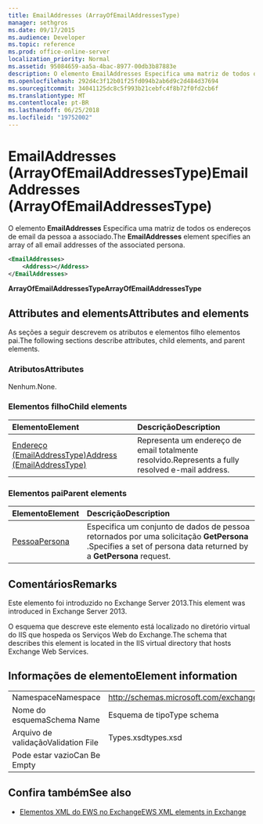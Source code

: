 ```yaml
---
title: EmailAddresses (ArrayOfEmailAddressesType)
manager: sethgros
ms.date: 09/17/2015
ms.audience: Developer
ms.topic: reference
ms.prod: office-online-server
localization_priority: Normal
ms.assetid: 95084659-aa5a-4bac-8977-00db3b87883e
description: O elemento EmailAddresses Especifica uma matriz de todos os endereços de email da pessoa a associado.
ms.openlocfilehash: 292d4c3f12b01f25fd094b2ab6d9c2d484d37694
ms.sourcegitcommit: 34041125dc8c5f993b21cebfc4f8b72f0fd2cb6f
ms.translationtype: MT
ms.contentlocale: pt-BR
ms.lasthandoff: 06/25/2018
ms.locfileid: "19752002"
---
```

# <a name="emailaddresses-arrayofemailaddressestype"></a><span data-ttu-id="b8ff0-103">EmailAddresses (ArrayOfEmailAddressesType)</span><span class="sxs-lookup"><span data-stu-id="b8ff0-103">EmailAddresses (ArrayOfEmailAddressesType)</span></span>

<span data-ttu-id="b8ff0-104">O elemento **EmailAddresses** Especifica uma matriz de todos os endereços de email da pessoa a associado.</span><span class="sxs-lookup"><span data-stu-id="b8ff0-104">The **EmailAddresses** element specifies an array of all email addresses of the associated persona.</span></span> 
  
```XML
<EmailAddresses>
    <Address></Address>
</EmailAddresses>
```

 <span data-ttu-id="b8ff0-105">**ArrayOfEmailAddressesType**</span><span class="sxs-lookup"><span data-stu-id="b8ff0-105">**ArrayOfEmailAddressesType**</span></span>
## <a name="attributes-and-elements"></a><span data-ttu-id="b8ff0-106">Attributes and elements</span><span class="sxs-lookup"><span data-stu-id="b8ff0-106">Attributes and elements</span></span>

<span data-ttu-id="b8ff0-107">As seções a seguir descrevem os atributos e elementos filho elementos pai.</span><span class="sxs-lookup"><span data-stu-id="b8ff0-107">The following sections describe attributes, child elements, and parent elements.</span></span>
  
### <a name="attributes"></a><span data-ttu-id="b8ff0-108">Atributos</span><span class="sxs-lookup"><span data-stu-id="b8ff0-108">Attributes</span></span>

<span data-ttu-id="b8ff0-109">Nenhum.</span><span class="sxs-lookup"><span data-stu-id="b8ff0-109">None.</span></span>
  
### <a name="child-elements"></a><span data-ttu-id="b8ff0-110">Elementos filho</span><span class="sxs-lookup"><span data-stu-id="b8ff0-110">Child elements</span></span>

|<span data-ttu-id="b8ff0-111">**Elemento**</span><span class="sxs-lookup"><span data-stu-id="b8ff0-111">**Element**</span></span>|<span data-ttu-id="b8ff0-112">**Descrição**</span><span class="sxs-lookup"><span data-stu-id="b8ff0-112">**Description**</span></span>|
|:-----|:-----|
|[<span data-ttu-id="b8ff0-113">Endereço (EmailAddressType)</span><span class="sxs-lookup"><span data-stu-id="b8ff0-113">Address (EmailAddressType)</span></span>](address-emailaddresstype.md) <br/> |<span data-ttu-id="b8ff0-114">Representa um endereço de email totalmente resolvido.</span><span class="sxs-lookup"><span data-stu-id="b8ff0-114">Represents a fully resolved e-mail address.</span></span>  <br/> |
   
### <a name="parent-elements"></a><span data-ttu-id="b8ff0-115">Elementos pai</span><span class="sxs-lookup"><span data-stu-id="b8ff0-115">Parent elements</span></span>

|<span data-ttu-id="b8ff0-116">**Elemento**</span><span class="sxs-lookup"><span data-stu-id="b8ff0-116">**Element**</span></span>|<span data-ttu-id="b8ff0-117">**Descrição**</span><span class="sxs-lookup"><span data-stu-id="b8ff0-117">**Description**</span></span>|
|:-----|:-----|
|[<span data-ttu-id="b8ff0-118">Pessoa</span><span class="sxs-lookup"><span data-stu-id="b8ff0-118">Persona</span></span>](persona.md) <br/> |<span data-ttu-id="b8ff0-119">Especifica um conjunto de dados de pessoa retornados por uma solicitação **GetPersona** .</span><span class="sxs-lookup"><span data-stu-id="b8ff0-119">Specifies a set of persona data returned by a **GetPersona** request.</span></span>  <br/> |
   
## <a name="remarks"></a><span data-ttu-id="b8ff0-120">Comentários</span><span class="sxs-lookup"><span data-stu-id="b8ff0-120">Remarks</span></span>

<span data-ttu-id="b8ff0-121">Este elemento foi introduzido no Exchange Server 2013.</span><span class="sxs-lookup"><span data-stu-id="b8ff0-121">This element was introduced in Exchange Server 2013.</span></span>
  
<span data-ttu-id="b8ff0-122">O esquema que descreve este elemento está localizado no diretório virtual do IIS que hospeda os Serviços Web do Exchange.</span><span class="sxs-lookup"><span data-stu-id="b8ff0-122">The schema that describes this element is located in the IIS virtual directory that hosts Exchange Web Services.</span></span>
  
## <a name="element-information"></a><span data-ttu-id="b8ff0-123">Informações de elemento</span><span class="sxs-lookup"><span data-stu-id="b8ff0-123">Element information</span></span>

|||
|:-----|:-----|
|<span data-ttu-id="b8ff0-124">Namespace</span><span class="sxs-lookup"><span data-stu-id="b8ff0-124">Namespace</span></span>  <br/> |http://schemas.microsoft.com/exchange/services/2006/types  <br/> |
|<span data-ttu-id="b8ff0-125">Nome do esquema</span><span class="sxs-lookup"><span data-stu-id="b8ff0-125">Schema Name</span></span>  <br/> |<span data-ttu-id="b8ff0-126">Esquema de tipo</span><span class="sxs-lookup"><span data-stu-id="b8ff0-126">Type schema</span></span>  <br/> |
|<span data-ttu-id="b8ff0-127">Arquivo de validação</span><span class="sxs-lookup"><span data-stu-id="b8ff0-127">Validation File</span></span>  <br/> |<span data-ttu-id="b8ff0-128">Types.xsd</span><span class="sxs-lookup"><span data-stu-id="b8ff0-128">types.xsd</span></span>  <br/> |
|<span data-ttu-id="b8ff0-129">Pode estar vazio</span><span class="sxs-lookup"><span data-stu-id="b8ff0-129">Can Be Empty</span></span>  <br/> ||
   
## <a name="see-also"></a><span data-ttu-id="b8ff0-130">Confira também</span><span class="sxs-lookup"><span data-stu-id="b8ff0-130">See also</span></span>



- [<span data-ttu-id="b8ff0-131">Elementos XML do EWS no Exchange</span><span class="sxs-lookup"><span data-stu-id="b8ff0-131">EWS XML elements in Exchange</span></span>](ews-xml-elements-in-exchange.md)

